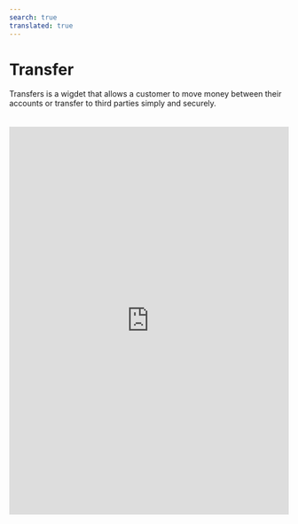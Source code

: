 ```yaml
---
search: true
translated: true
---
```


# Transfer

Transfers is a wigdet that allows a customer to move money between their accounts or transfer to third parties simply and securely.

<iframe src="https://widgets.modyo.com/personas/retail-transfer" width="100%" height="700px" frameBorder="0" style="overflow:auto;margin-top:20px;"/>

### Properties

This widget is divided into features for two similar products: Transfer to Third Party and Transfer between Accounts.

### Transfers between Accounts

|Feature|Description|
|:------------|:----------|
|Origin Account|Select the origin account from which money will be withdrawn and transferred. It also displays the available balance that can be transferred.|
|Destination Account|Select the account to which the money will be transferred and deposited.|
|Schedule Transfer|Allows you to select a time frequency (once, weekly, monthly, annually, etc.) between which transfers of a predetermined amount of money are made.|
|Recent Activity|Displays all recent activity that has not yet been invoiced.|

### Third-party Transfers

|Feature|Description|
|:------------|:----------|
|Origin Account|Select the origin account from which money will be withdrawn and transferred. It also displays the available balance that can be transferred.|
|Destination Account|Select the account to which the money will be transferred and deposited.|
|My Contacts|Allows you to select the account that will receive the transfer, among the accounts already registered by the client. Offers a search bar to find transfer recipients quickly and easily.|
|New Contact|Allows you to enter information about a recipient who is not registered on the customer's account. Includes name, bank, account type, account number, ID and recipient's email.|
|Transfer Amount|Allows you to enter the amount to be transferred and deposited to the selected recipient's account.|